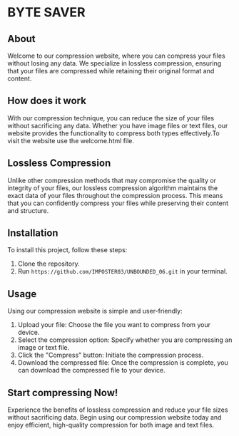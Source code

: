 # BYTE SAVER
## About
Welcome to our compression website, where you can compress your files without losing any data. We specialize in lossless compression, ensuring that your files are compressed while retaining their original format and content.

## How does it work
With our compression technique, you can reduce the size of your files without sacrificing any data. Whether you have image files or text files, our website provides the functionality to compress both types effectively.To visit the website use the welcome.html file.

## Lossless Compression
Unlike other compression methods that may compromise the quality or integrity of your files, our lossless compression algorithm maintains the exact data of your files throughout the compression process. This means that you can confidently compress your files while preserving their content and structure.
## Installation

To install this project, follow these steps:

1. Clone the repository.
2. Run `https://github.com/IMPOSTER03/UNBOUNDED_06.git` in your terminal.

## Usage
Using our compression website is simple and user-friendly:
1. Upload your file: Choose the file you want to compress from your device.
2. Select the compression option: Specify whether you are compressing an image or text file.
3. Click the "Compress" button: Initiate the compression process.
4. Download the compressed file: Once the compression is complete, you can download the compressed file to your device.

## Start compressing Now!
Experience the benefits of lossless compression and reduce your file sizes without sacrificing data. Begin using our compression website today and enjoy efficient, high-quality compression for both image and text files.
